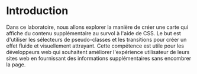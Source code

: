 # Introduction

Dans ce laboratoire, nous allons explorer la manière de créer une carte qui affiche du contenu supplémentaire au survol à l'aide de CSS. Le but est d'utiliser les sélecteurs de pseudo-classes et les transitions pour créer un effet fluide et visuellement attrayant. Cette compétence est utile pour les développeurs web qui souhaitent améliorer l'expérience utilisateur de leurs sites web en fournissant des informations supplémentaires sans encombrer la page.
